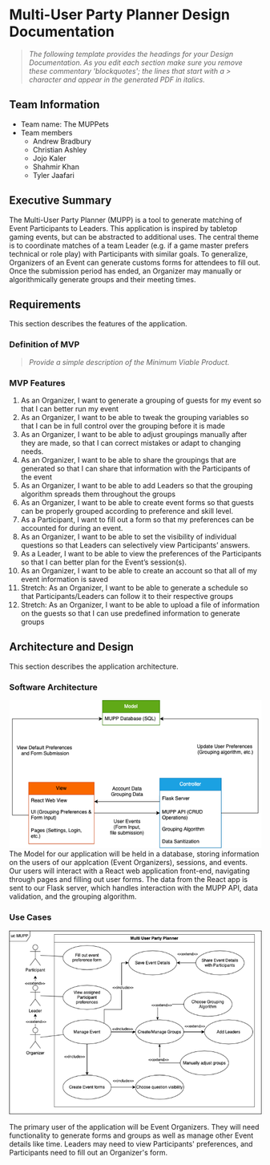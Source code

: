 
# Multi-User Party Planner Design Documentation

> _The following template provides the headings for your Design
> Documentation.  As you edit each section make sure you remove these
> commentary 'blockquotes'; the lines that start with a > character
> and appear in the generated PDF in italics._

## Team Information
* Team name: The MUPPets
* Team members
  * Andrew Bradbury
  * Christian Ashley
  * Jojo Kaler
  * Shahmir Khan
  * Tyler Jaafari

## Executive Summary

The Multi-User Party Planner (MUPP) is a tool to generate matching of Event
Participants to Leaders. This application is inspired by tabletop gaming
events, but can be abstracted to additional uses. The central theme is to
coordinate matches of a team Leader (e.g. if a game master prefers technical
or role play) with Participants with similar goals. To generalize, Organizers
of an Event can generate customs forms for attendees to fill out. Once the
submission period has ended, an Organizer may manually or algorithmically
generate groups and their meeting times.


## Requirements

This section describes the features of the application.

### Definition of MVP
> _Provide a simple description of the Minimum Viable Product._

### MVP Features
1. As an Organizer, I want to generate a grouping of guests for my event so
that I can better run my event
2. As an Organizer, I want to be able to tweak the grouping variables so that I
can be in full control over the grouping before it is made
3. As an Organizer, I want to be able to adjust groupings manually after they
are made, so that I can correct mistakes or adapt to changing needs.
4. As an Organizer, I want to be able to share the groupings that are generated
so that I can share that information with the Participants of the event
5. As an Organizer, I want to be able to add Leaders so that the grouping
algorithm spreads them throughout the groups
6. As an Organizer, I want to be able to create event forms so that guests can
be properly grouped according to preference and skill level.
7. As a Participant, I want to fill out a form so that my preferences can be
accounted for during an event.
8. As an Organizer, I want to be able to set the visibility of individual
questions so that Leaders can selectively view Participants’ answers.
9. As a Leader, I want to be able to view the preferences of the Participants
so that I can better plan for the Event’s session(s).
10. As an Organizer, I want to be able to create an account so that all of my
event information is saved
11. Stretch: As an Organizer, I want to be able to generate a schedule so that
Participants/Leaders can follow it to their respective groups
12. Stretch: As an Organizer, I want to be able to upload a file of information
on the guests so that I can use predefined information to generate groups


## Architecture and Design

This section describes the application architecture.

### Software Architecture
![](imgs/party_planner-Architecture.png)
The Model for our application will be held in a database, storing information on the
users of our applcation (Event Organizers), sessions, and events. Our users will interact
with a React web application front-end, navigating through pages and filling out user forms.
The data from the React app is sent to our Flask server, which handles interaction with the MUPP API,
data validation, and the grouping algorithm.

### Use Cases
![](imgs/party_planner-Use_Case.png)

The primary user of the application will be Event Organizers. They will need
functionality to generate forms and groups as well as manage other Event
details like time. Leaders may need to view Participants' preferences, and
Participants need to fill out an Organizer's form.

